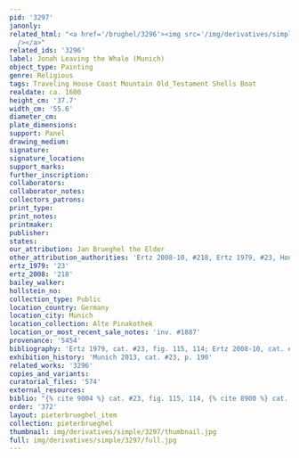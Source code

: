 ```yaml
---
pid: '3297'
janonly: 
related_html: "<a href='/brughel/3296'><img src='/img/derivatives/simple/3296/thumbnail.jpg'
  /></a>"
related_ids: '3296'
label: Jonah Leaving the Whale (Munich)
object_type: Painting
genre: Religious
tags: Traveling House Coast Mountain Old_Testament Shells Boat
realdate: ca. 1600
height_cm: '37.7'
width_cm: '55.6'
diameter_cm: 
plate_dimensions: 
support: Panel
drawing_medium: 
signature: 
signature_location: 
support_marks: 
further_inscription: 
collaborators: 
collaborator_notes: 
collectors_patrons: 
print_type: 
print_notes: 
printmaker: 
publisher: 
states: 
our_attribution: Jan Brueghel the Elder
other_attribution_authorities: 'Ertz 2008-10, #218, Ertz 1979, #23, Honig database'
ertz_1979: '23'
ertz_2008: '218'
bailey_walker: 
hollstein_no: 
collection_type: Public
location_country: Germany
location_city: Munich
location_collection: Alte Pinakothek
location_or_most_recent_sale_notes: 'inv. #1887'
provenance: '5454'
bibliography: 'Ertz 1979, cat. #23, fig. 115, 114; Ertz 2008-10, cat. #218'
exhibition_history: 'Munich 2013, cat. #23, p. 190'
related_works: '3296'
copies_and_variants: 
curatorial_files: '574'
external_resources: 
biblio: "{% cite 9004 %} cat. #23, fig. 115, 114, {% cite 8900 %} cat. #218"
order: '372'
layout: pieterbrueghel_item
collection: pieterbrueghel
thumbnail: img/derivatives/simple/3297/thumbnail.jpg
full: img/derivatives/simple/3297/full.jpg
---
```

